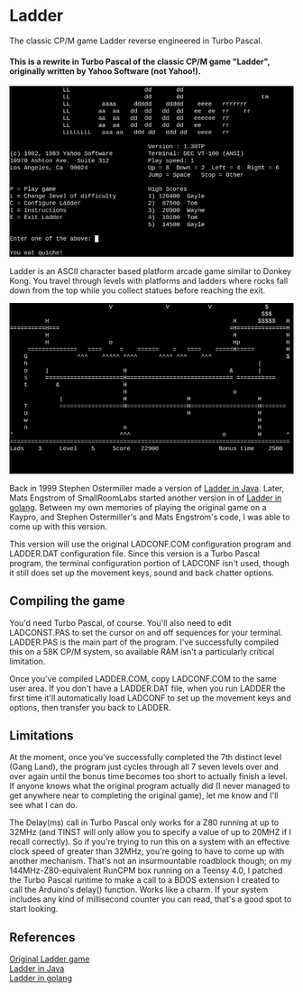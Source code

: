 # Ladder
The classic CP/M game Ladder reverse engineered in Turbo Pascal.

#### This is a rewrite in Turbo Pascal of the classic CP/M game "Ladder", originally written by Yahoo Software (not Yahoo!).

![Main Menu](images/mainmenu.png "Main Menu")

Ladder is an ASCII character based platform arcade game similar to 
Donkey Kong. You travel through levels with platforms and ladders 
where rocks fall down from the top while you collect statues 
before reaching the exit.

![Playing](images/playing.png "Playing")

Back in 1999 Stephen Ostermiller made a version of [Ladder in 
Java](http://ostermiller.org/ladder/). Later, Mats Engstrom of 
SmallRoomLabs started another version in of [Ladder in 
golang](https://github.com/SmallRoomLabs/ladder). Between my own 
memories of playing the original game on a Kaypro, and Stephen 
Ostermiller's and Mats Engstrom's code, I was able to come up 
with this version.

This version will use the original LADCONF.COM configuration program 
and LADDER.DAT configuration file. Since this version is a Turbo 
Pascal program, the terminal configuration portion of LADCONF 
isn't used, though it still does set up the movement keys, sound 
and back chatter options.

## Compiling the game

You'd need Turbo Pascal, of course. You'll also need to edit 
LADCONST.PAS to set the cursor on and off sequences for your 
terminal. LADDER.PAS is the main part of the program. I've 
successfully compiled this on a 58K CP/M system, so available RAM 
isn't a particularly critical limitation.

Once you've compiled LADDER.COM, copy LADCONF.COM to the same user area.
If you don't have a LADDER.DAT file, when you run LADDER the first time
it'll automatically load LADCONF to set up the movement keys and
options, then transfer you back to LADDER.

## Limitations

At the moment, once you've successfully completed the 7th distinct level 
(Gang Land), the program just cycles through all 7 seven levels over and
over again until the bonus time becomes too short to actually finish a 
level. If anyone knows what the original program actually did (I never 
managed to get anywhere near to completing the original game), let me 
know and I'll see what I can do.

The Delay(ms) call in Turbo Pascal only works for a Z80 running
at up to 32MHz (and TINST will only allow you to specify a value of up
to 20MHZ if I recall correctly). So if you're trying to run this on a
system with an effective clock speed of greater than 32MHz, you're going
to have to come up with another mechanism. That's not an insurmountable
roadblock though; on my 144MHz-Z80-equivalent RunCPM box running on a
Teensy 4.0, I patched the Turbo Pascal runtime to make a call to a BDOS
extension I created to call the Arduino's delay() function. Works like
a charm. If your system includes any kind of millisecond counter you can
read, that's a good spot to start looking.

## References

[Original Ladder game](http://www.classiccmp.org/cpmarchives/cpm/Software/WalnutCD/lambda/soundpot/f/ladder13.lbr)<br>
[Ladder in Java](http://ostermiller.org/ladder/)<br>
[Ladder in golang](https://github.com/SmallRoomLabs/ladder)<br>



